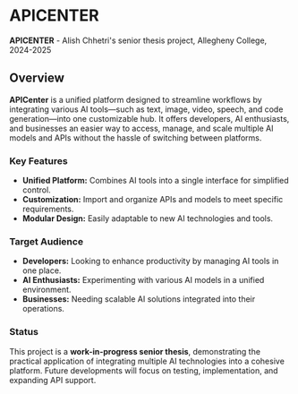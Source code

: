 # APICENTER

**APICENTER** - Alish Chhetri's senior thesis project, Allegheny College, 2024-2025

## Overview

**APICenter** is a unified platform designed to streamline workflows by integrating various AI tools—such as text, image, video, speech, and code generation—into one customizable hub. It offers developers, AI enthusiasts, and businesses an easier way to access, manage, and scale multiple AI models and APIs without the hassle of switching between platforms.

### Key Features

- **Unified Platform:** Combines AI tools into a single interface for simplified control.
- **Customization:** Import and organize APIs and models to meet specific requirements.
- **Modular Design:** Easily adaptable to new AI technologies and tools.

### Target Audience

- **Developers:** Looking to enhance productivity by managing AI tools in one place.
- **AI Enthusiasts:** Experimenting with various AI models in a unified environment.
- **Businesses:** Needing scalable AI solutions integrated into their operations.

### Status

This project is a **work-in-progress senior thesis**, demonstrating the practical application of integrating multiple AI technologies into a cohesive platform. Future developments will focus on testing, implementation, and expanding API support.
